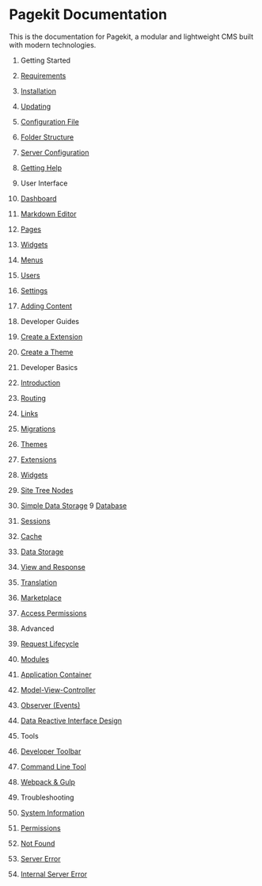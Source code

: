 Pagekit Documentation
=====================

This is the documentation for Pagekit, a modular and lightweight CMS built with modern technologies.

1. Getting Started
  1. [Requirements](getting-started/requirements.md)
  2. [Installation](getting-started/installation.md)
  3. [Updating](getting-started/updating.md)
  4. [Configuration File](getting-started/configuration-file.md)
  5. [Folder Structure](getting-started/folder-structure.md)
  6. [Server Configuration](getting-started/server-configuration.md)
  7. [Getting Help](getting-started/getting-help.md)

2. User Interface
  1. [Dashboard](user-interface/dashboard.md)
  2. [Markdown Editor](user-interface/markdown-editor.md)
  3. [Pages](user-interface/pages.md)
  4. [Widgets](user-interface/widgets.md)
  5. [Menus](user-interface/menus.md)
  6. [Users](user-interface/users.md)
  7. [Settings](user-interface/settings.md)
  8. [Adding Content](user-interface/adding-content.md)

3. Developer Guides
  1. [Create a Extension](developer/guide-extension.md)
  2. [Create a Theme](developer/guide-theme.md)
  
4. Developer Basics
 1. [Introduction](developer/introduction.md) 
 2. [Routing]()
 3. [Links](developer/links.md)
 4. [Migrations](developer/migrations.md)
 5. [Themes](developer/themes.md)
 6. [Extensions](developer/extensions.md)
 7. [Widgets](developer/widgets.md)
 7. [Site Tree Nodes](developer/nodes.md)
 8. [Simple Data Storage](developer/module-config.md)
 9  [Database](developer/database.md) 
 10. [Sessions]()
 11. [Cache]()
 12. [Data Storage]()
 13. [View and Response](developer/view-response.md)
 14. [Translation](developer/translation.md)    
 15. [Marketplace](developer/marketplace.md)
 16. [Access Permissions](developer/access.md)
   
5. Advanced
  1. [Request Lifecycle]()
  1. [Modules]()
  2. [Application Container]()
  3. [Model-View-Controller]()
  4. [Observer (Events)](developer/architecture-events.md)
  5. [Data Reactive Interface Design]()

6. Tools
  1. [Developer Toolbar](tools/developer-toolbar.md)
  2. [Command Line Tool](tools/command-line-tool.md)
  2. [Webpack &amp; Gulp](tools/webpack-gulp.md)

7. Troubleshooting
  1. [System Information](troubleshooting/system-information.md)
  2. [Permissions](troubleshooting/permissions.md)
  2. [Not Found](troubleshooting/not-found.md)
  2. [Server Error](troubleshooting/server-error.md)
  2. [Internal Server Error](troubleshooting/internal-server-error.md)